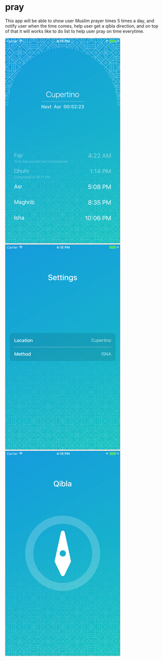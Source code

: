 # pray

This app will be able to show user Muslim prayer times 5 times a day, and notify user when the time comes, help user get a qibla direction, and on top of that it will works like to do list to help user pray on time everytime.

![Screenshot](/Screenshot/image0.png)
<br/>
![Screenshot](/Screenshot/image1.png)
<br/>
![Screenshot](/Screenshot/image2.png)
